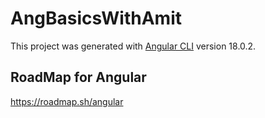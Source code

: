 # AngBasicsWithAmit
This project was generated with [Angular CLI](https://github.com/angular/angular-cli) version 18.0.2.

## RoadMap for Angular 
https://roadmap.sh/angular

